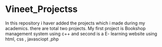 # Vineet_Projectss
In this repository i haver added the projects which i made during my academics. there are total two projects. My first project is Bookshop management system using c++ and second is a  E- learning website using html, css , javasciopt ,php
